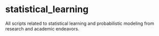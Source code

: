 # statistical_learning
All scripts related to statistical learning and probabilistic modeling from research and academic endeavors.
